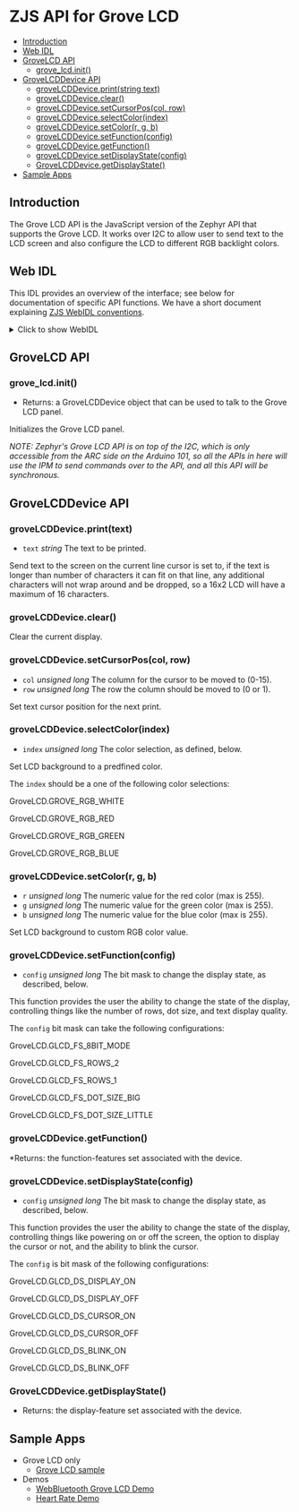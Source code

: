 ZJS API for Grove LCD
=====================

* [Introduction](#introduction)
* [Web IDL](#web-idl)
* [GroveLCD API](#grovelcd-api)
  * [grove_lcd.init()](#grove_lcdinit)
* [GroveLCDDevice API](#grovelcddevice-api)
  * [groveLCDDevice.print(string text)](#grovelcddeviceprinttext)
  * [groveLCDDevice.clear()](#grovelcddeviceclear)
  * [groveLCDDevice.setCursorPos(col, row)](#grovelcddevicesetcursorposcol-row)
  * [groveLCDDevice.selectColor(index)](#grovelcddeviceselectcolorindex)
  * [groveLCDDevice.setColor(r, g, b)](#grovelcddevicesetcolorr-g-b)
  * [groveLCDDevice.setFunction(config)](#grovelcddevicesetfunctionconfig)
  * [groveLCDDevice.getFunction()](#grovelcddevicegetfunction)
  * [groveLCDDevice.setDisplayState(config)](#grovelcddevicesetdisplaystateconfig)
  * [GroveLCDDevice.getDisplayState()](#grovelcddevicegetdisplaystate)
* [Sample Apps](#sample-apps)

Introduction
------------
The Grove LCD API is the JavaScript version of the Zephyr API that supports the
Grove LCD.  It works over I2C to allow user to send text to the LCD screen
and also configure the LCD to different RGB backlight colors.

Web IDL
-------
This IDL provides an overview of the interface; see below for
documentation of specific API functions.  We have a short document
explaining [ZJS WebIDL conventions](Notes_on_WebIDL.md).

<details>
<summary>Click to show WebIDL</summary>
<pre>// require returns a GroveLCD object
// var grove_lcd = require('grove_lcd');
[ReturnFromRequire]
interface GroveLCD {
    GroveLCDDevice init();
    attribute unsigned long GLCD_FS_8BIT_MODE;
    attribute unsigned long GLCD_FS_ROWS_2;
    attribute unsigned long GLCD_FS_ROWS_1;
    attribute unsigned long GLCD_FS_DOT_SIZE_BIG;
    attribute unsigned long GLCD_FS_DOT_SIZE_LITTLE;<p>
    attribute unsigned long GLCD_DS_DISPLAY_ON;
    attribute unsigned long GLCD_DS_DISPLAY_OFF;
    attribute unsigned long GLCD_DS_CURSOR_ON;
    attribute unsigned long GLCD_DS_CURSOR_OFF;
    attribute unsigned long GLCD_DS_BLINK_ON;
    attribute unsigned long GLCD_DS_BLINK_OFF;<p>    attribute unsigned long GLCD_IS_SHIFT_INCREMENT;
    attribute unsigned long GLCD_IS_SHIFT_DECREMENT;
    attribute unsigned long GLCD_IS_ENTRY_LEFT;
    attribute unsigned long GLCD_IS_ENTRY_RIGHT; <p>    attribute unsigned long GROVE_RGB_WHITE;
    attribute unsigned long GROVE_RGB_RED;
    attribute unsigned long GROVE_RGB_GREEN;
    attribute unsigned long GROVE_RGB_BLUE;
};<p>interface GroveLCDDevice {
    void print(string text);
    void clear();
    void setCursorPos(unsigned long col, unsigned long row);
    void selectColor(unsigned long index);
    void setColor(unsigned long r, unsigned long g, unsigned long b);
    void setFunction(unsigned long config);
    unsigned long getFunction();
    void setDisplayState(unsigned long config);
    unsigned long getDisplayState();
};</pre>
</details>

GroveLCD API
------------
### grove_lcd.init()
* Returns: a GroveLCDDevice object that can be used to
talk to the Grove LCD panel.

Initializes the Grove LCD panel.

*NOTE: Zephyr's Grove LCD API is on top of the I2C, which is only accessible
from the ARC side on the Arduino 101, so all the APIs in here will use the
IPM to send commands over to the API, and all this API will be synchronous.*

GroveLCDDevice API
------------------
### groveLCDDevice.print(text)
* `text` *string* The text to be printed.

Send text to the screen on the current line cursor is set to,
if the text is longer than number of characters it can fit on that line,
any additional characters will not wrap around and be dropped,
so a 16x2 LCD will have a maximum of 16 characters.

### groveLCDDevice.clear()

Clear the current display.

### groveLCDDevice.setCursorPos(col, row)
* `col` *unsigned long* The column for the cursor to be moved to (0-15).
* `row` *unsigned long* The row the column should be moved to (0 or 1).

Set text cursor position for the next print.

### groveLCDDevice.selectColor(index)
* `index` *unsigned long* The color selection, as defined, below.

Set LCD background to a predfined color.

The `index` should be a one of the following color selections:

GroveLCD.GROVE_RGB_WHITE

GroveLCD.GROVE_RGB_RED

GroveLCD.GROVE_RGB_GREEN

GroveLCD.GROVE_RGB_BLUE

### groveLCDDevice.setColor(r, g, b)
* `r` *unsigned long* The numeric value for the red color (max is 255).
* `g` *unsigned long* The numeric value for the green color (max is 255).
* `b` *unsigned long* The numeric value for the blue color (max is 255).

Set LCD background to custom RGB color value.

### groveLCDDevice.setFunction(config)
* `config` *unsigned long* The bit mask to change the display state, as described, below.

This function provides the user the ability to change the state
of the display, controlling things like the number of rows,
dot size, and text display quality.

The `config` bit mask can take the following configurations:

GroveLCD.GLCD_FS_8BIT_MODE

GroveLCD.GLCD_FS_ROWS_2

GroveLCD.GLCD_FS_ROWS_1

GroveLCD.GLCD_FS_DOT_SIZE_BIG

GroveLCD.GLCD_FS_DOT_SIZE_LITTLE

### groveLCDDevice.getFunction()
*Returns: the function-features set associated with the device.

### groveLCDDevice.setDisplayState(config)
* `config` *unsigned long* The bit mask to change the display state, as described, below.

This function provides the user the ability to change the state
of the display, controlling things like powering on or off
the screen, the option to display the cursor or not, and the ability to
blink the cursor.

The `config` is bit mask of the following configurations:

GroveLCD.GLCD_DS_DISPLAY_ON

GroveLCD.GLCD_DS_DISPLAY_OFF

GroveLCD.GLCD_DS_CURSOR_ON

GroveLCD.GLCD_DS_CURSOR_OFF

GroveLCD.GLCD_DS_BLINK_ON

GroveLCD.GLCD_DS_BLINK_OFF

### GroveLCDDevice.getDisplayState()
* Returns: the display-feature set associated with the device.

Sample Apps
-----------
* Grove LCD only
  * [Grove LCD sample](../samples/GroveLCD.js)
* Demos
  * [WebBluetooth Grove LCD Demo](../samples/WebBluetoothGroveLcdDemo.js)
  * [Heart Rate Demo](../samples/HeartRateDemo.js)
